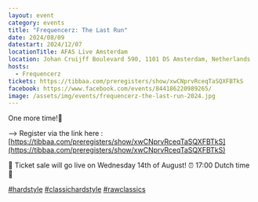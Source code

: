 ```yaml
---
layout: event
category: events
title: "Frequencerz: The Last Run"
date: 2024/08/09
datestart: 2024/12/07
locationTitle: AFAS Live Amsterdam
location: Johan Cruijff Boulevard 590, 1101 DS Amsterdam, Netherlands
hosts:
  - Frequencerz
tickets: https://tibbaa.com/preregisters/show/xwCNprvRceqTaSQXFBTkS
facebook: https://www.facebook.com/events/844186220989265/
image: /assets/img/events/frequencerz-the-last-run-2024.jpg
---
```


One more time!🐺

—> Register via the link here :  
[https://tibbaa.com/preregisters/show/xwCNprvRceqTaSQXFBTkS](https://tibbaa.com/preregisters/show/xwCNprvRceqTaSQXFBTkS)

🚀 Ticket sale will go live on Wednesday 14th of August! ⏰ 17:00 Dutch time 🚀

[#hardstyle](https://www.facebook.com/hashtag/hardstyle?__eep__=6&__cft__[0]=AZVlmRo1_XlcXoDSOVU3LSV6vVxfnIZB88eGUWg7UFnIPAbEVWzqxOudrOKbgETbx6BQYDYWQebfm6Qds6_OJZxgRMnfoIpyBuApko0xfIuJSdyAOD0_7rLmS7KsRyxAiaEVI4osCxw6UMudUKB0f1kD_uaJHAgkbaLftYsYzQOfcQ&__tn__=q) [#classichardstyle](https://www.facebook.com/hashtag/classichardstyle?__eep__=6&__cft__[0]=AZVlmRo1_XlcXoDSOVU3LSV6vVxfnIZB88eGUWg7UFnIPAbEVWzqxOudrOKbgETbx6BQYDYWQebfm6Qds6_OJZxgRMnfoIpyBuApko0xfIuJSdyAOD0_7rLmS7KsRyxAiaEVI4osCxw6UMudUKB0f1kD_uaJHAgkbaLftYsYzQOfcQ&__tn__=q) [#rawclassics](https://www.facebook.com/hashtag/rawclassics?__eep__=6&__cft__[0]=AZVlmRo1_XlcXoDSOVU3LSV6vVxfnIZB88eGUWg7UFnIPAbEVWzqxOudrOKbgETbx6BQYDYWQebfm6Qds6_OJZxgRMnfoIpyBuApko0xfIuJSdyAOD0_7rLmS7KsRyxAiaEVI4osCxw6UMudUKB0f1kD_uaJHAgkbaLftYsYzQOfcQ&__tn__=q)